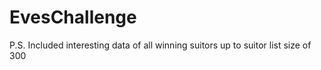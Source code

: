 # EvesChallenge

P.S. Included interesting data of all winning suitors up to suitor list size of 300
